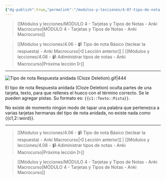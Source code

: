 ```yaml
---
{"dg-publish":true,"permalink":"/modulos-y-lecciones/4-07-tipo-de-nota-respuesta-anidada-cloze-deletion-anki-macrocurso/","noteIcon":"","updated":"2024-06-04T20:26:21.135+02:00"}
---
```



> [[Módulos y lecciones/MÓDULO 4 - Tarjetas y Tipos de Notas - Anki Macrocurso\|MÓDULO 4 - Tarjetas y Tipos de Notas - Anki Macrocurso]]

> [[Módulos y lecciones/4.06 - 📹 Tipo de nota Básico (teclear la respuesta) - Anki Macrocurso\|◁ Lección anterior]] | [[Módulos y lecciones/4.08 - 📹 Adiministrar tipos de notas - Anki Macrocurso\|Próxima lección ▷]]

---

![Tipo de nota Respuesta anidada (Cloze Deletion).gif|444](/img/user/M%C3%B3dulos%20y%20lecciones/ANEXOS/Tipo%20de%20nota%20Respuesta%20anidada%20(Cloze%20Deletion).gif)

El tipo de nota Respuesta anidada (Cloze Deletion) oculta partes de una tarjeta, texto, para que rellenes el hueco con el término correcto. Se le pueden agregar pistas. Su formato es: `{{c1::Texto::Pista}}`.

No existe de momento ningún modo de tapar una palabra que pertenezca a varias tarjetas hermanas del tipo de nota anidada, no existe nada como {{c1,2::word}}.

---

> [[Módulos y lecciones/4.06 - 📹 Tipo de nota Básico (teclear la respuesta) - Anki Macrocurso\|◁ Lección anterior]] | [[Módulos y lecciones/4.08 - 📹 Adiministrar tipos de notas - Anki Macrocurso\|Próxima lección ▷]]

> [[Módulos y lecciones/MÓDULO 4 - Tarjetas y Tipos de Notas - Anki Macrocurso\|MÓDULO 4 - Tarjetas y Tipos de Notas - Anki Macrocurso]]